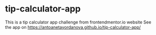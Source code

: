 # tip-calculator-app
This is a tip calculator app challenge from frontendmentor.io website
See the app on  https://antoanetayordanova.github.io/tip-calculator-app/
